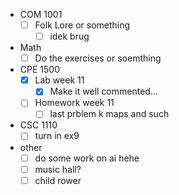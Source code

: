 - COM 1001
	- [ ] Folk Lore or something
		- [ ] idek brug
- Math
	- [ ] Do the exercises or soemthing
- CPE 1500
	- [x] Lab week 11
		- [x] Make it well commented...
	- [ ] Homework week 11
		- [ ] last prblem k maps and such
- CSC 1110
	 - [ ] turn in ex9
- other
	- [ ] do some work on ai hehe
	- [ ] music hall?
	- [ ] child rower